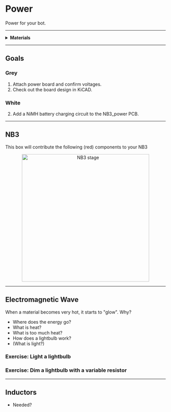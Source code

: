 # Power

Power for your bot.

----

<details><summary><b>Materials</b></summary><p>

Contents|Description| # |Data|Link|
:-------|:----------|:-:|:--:|:--:|
NB3 Power Board|Regulated DC-DC power supply (5 Volts - 4 Amps)|1|[-D-](NB3_power)|[-L-](VK)
M2.5 standoff (7/PS)|7 mm long plug-to-socket M2.5 standoff|4|-|[-L-](https://uk.farnell.com/wurth-elektronik/971070151/standoff-hex-male-female-7mm-m2/dp/2884371)
M2.5 bolt (6)| 6 mm long M2.5 bolt|4|-|[-L-](https://www.accu.co.uk/pozi-pan-head-screws/9255-SPP-M2-5-6-A2)
M2.5 nut|regular M2.5 nut|4|[-D-](-)|[-L-](https://www.accu.co.uk/hexagon-nuts/456430-HPN-M2-5-C8-Z)
12V DC Power Supply|12 V AC-DC transformer (UK/EU/USA plugs)|1|-|[-L-](https://www.amazon.co.uk/gp/product/B09QG4R1R4)

</p></details>

----

## Goals

### Grey

1. Attach power board and confirm voltages.
2. Check out the board design in KiCAD.

### White

2. Add a NiMH battery charging circuit to the NB3_power PCB.

----

## NB3

This box will contribute the following (red) components to your NB3

<p align="center">
<img src="_data/images/NB3_power.png" alt="NB3 stage" width="400" height="400">
<p>

----

## Electromagnetic Wave

When a material becomes very hot, it starts to "glow". Why?

- Where does the energy go?
- What is heat?
- What is too much heat?
- How does a lightbulb work?
- (What is light?)

### Exercise: Light a lightbulb

### Exercise: Dim a lightbulb with a variable resistor

----

## Inductors

- Needed?
